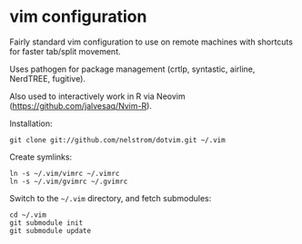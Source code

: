 # vim configuration

Fairly standard vim configuration to use on remote machines with shortcuts for faster tab/split movement. 

Uses pathogen for package management (crtlp, syntastic, airline, NerdTREE, fugitive).

Also used to interactively work in R via Neovim (https://github.com/jalvesaq/Nvim-R).

Installation:

    git clone git://github.com/nelstrom/dotvim.git ~/.vim

Create symlinks:

    ln -s ~/.vim/vimrc ~/.vimrc
    ln -s ~/.vim/gvimrc ~/.gvimrc

Switch to the `~/.vim` directory, and fetch submodules:

    cd ~/.vim
    git submodule init
    git submodule update
